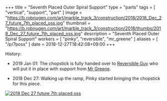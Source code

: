 +++
title = "Seventh Placed Outer Spiral Support"
type = "parts"
tags = [ "vertical", "support", "part" ]
image = "https://b.robnugen.com/art/marble_track_3/construction/2018/2018_Dec_27_future_7th_placed_oss.jpg"
thumbnail = "https://b.robnugen.com/art/marble_track_3/construction/2018/thumbs/2018_Dec_27_future_7th_placed_oss.jpg"
description = "Seventh Placed Outer Spiral Support"
workers = [
    "pinky",
    "reversible",
    "mr_greene"
]
aliases = [
    "/p/7poss"
]
date = 2018-12-27T18:42:08+09:00
+++

History:

* 2019 Jan 01: The chopstick is fully handed over to [Reversible Guy](/w/rg) who will put it in place with support from [Mr Greene](/w/mg).

* 2018 Dec 27: Walking up the ramp, Pinky started bringing the chopstick for this piece.

[![2018 Dec 27 future 7th placed oss](//b.robnugen.com/art/marble_track_3/construction/2018/thumbs/2018_Dec_27_future_7th_placed_oss.jpg)](//b.robnugen.com/art/marble_track_3/construction/2018/2018_Dec_27_future_7th_placed_oss.jpg)
